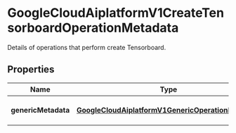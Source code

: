 

# GoogleCloudAiplatformV1CreateTensorboardOperationMetadata

Details of operations that perform create Tensorboard.

## Properties

| Name | Type | Description | Notes |
|------------ | ------------- | ------------- | -------------|
|**genericMetadata** | [**GoogleCloudAiplatformV1GenericOperationMetadata**](GoogleCloudAiplatformV1GenericOperationMetadata.md) | Operation metadata for Tensorboard. |  [optional] |



